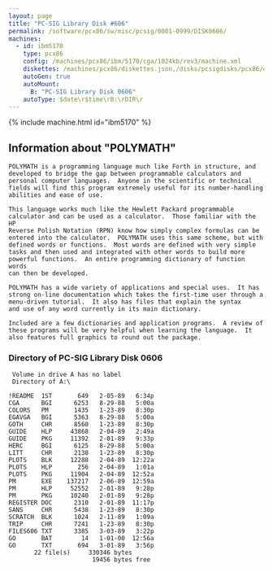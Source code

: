 ```yaml
---
layout: page
title: "PC-SIG Library Disk #606"
permalink: /software/pcx86/sw/misc/pcsig/0001-0999/DISK0606/
machines:
  - id: ibm5170
    type: pcx86
    config: /machines/pcx86/ibm/5170/cga/1024kb/rev3/machine.xml
    diskettes: /machines/pcx86/diskettes.json,/disks/pcsigdisks/pcx86/diskettes.json
    autoGen: true
    autoMount:
      B: "PC-SIG Library Disk 0606"
    autoType: $date\r$time\rB:\rDIR\r
---
```


{% include machine.html id="ibm5170" %}

## Information about "POLYMATH"

    POLYMATH is a programming language much like Forth in structure, and
    developed to bridge the gap between programmable calculators and
    personal computer languages.  Anyone in the scientific or technical
    fields will find this program extremely useful for its number-handling
    abilities and ease of use.
    
    This language works much like the Hewlett Packard programmable
    calculator and can be used as a calculator.  Those familiar with the HP
    Reverse Polish Notation (RPN) know how simply complex formulas can be
    entered into the calculator.  POLYMATH uses this same scheme, but with
    defined words or functions.  Most words are defined with very simple
    tasks and then used and integrated with other words to build more
    powerful functions.  An entire programming dictionary of function words
    can then be developed.
    
    POLYMATH has a wide variety of applications and special uses.  It has
    strong on-line documentation which takes the first-time user through a
    menu-driven tutorial.  It also has files that explain the syntax
    and use of any word currently in its main dictionary.
    
    Included are a few dictionaries and application programs.  A review of
    these programs will be very helpful when learning the language.  It
    also features full graphics to round out the package.

### Directory of PC-SIG Library Disk 0606

     Volume in drive A has no label
     Directory of A:\

    !README  1ST       649   2-05-89   6:34p
    CGA      BGI      6253   8-29-88   5:00a
    COLORS   PM       1435   1-23-89   8:30p
    EGAVGA   BGI      5363   8-29-88   5:00a
    GOTH     CHR      8560   1-23-89   8:30p
    GUIDE    HLP     43868   2-04-89   2:49a
    GUIDE    PKG     11392   2-01-89   9:33p
    HERC     BGI      6125   8-29-88   5:00a
    LITT     CHR      2138   1-23-89   8:30p
    PLOTS    BLK     12288   2-04-89  12:22a
    PLOTS    HLP       256   2-04-89   1:01a
    PLOTS    PKG     11904   2-04-89  12:52a
    PM       EXE    137217   2-06-89  12:59a
    PM       HLP     52552   2-01-89   9:28p
    PM       PKG     10240   2-01-89   9:28p
    REGISTER DOC      2310   2-01-89  11:17p
    SANS     CHR      5438   1-23-89   8:30p
    SCRATCH  BLK      1024   2-11-89   1:09a
    TRIP     CHR      7241   1-23-89   8:30p
    FILES606 TXT      3385   3-03-89   3:22p
    GO       BAT        14   1-01-00  12:56a
    GO       TXT       694   3-01-89   3:56p
           22 file(s)     330346 bytes
                           19456 bytes free
